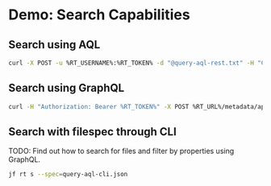 # Demo: Search Capabilities

## Search using AQL

```bash
curl -X POST -u %RT_USERNAME%:%RT_TOKEN% -d "@query-aql-rest.txt" -H "Content-Type: text/plain" %RT_URL%/artifactory/api/search/aql
```

## Search using GraphQL

```bash
curl -H "Authorization: Bearer %RT_TOKEN%" -X POST %RT_URL%/metadata/api/v1/query -d "@query-graphql.json"
```

## Search with filespec through CLI

TODO: Find out how to search for files and filter by properties using GraphQL.

```bash
jf rt s --spec=query-aql-cli.json
```
